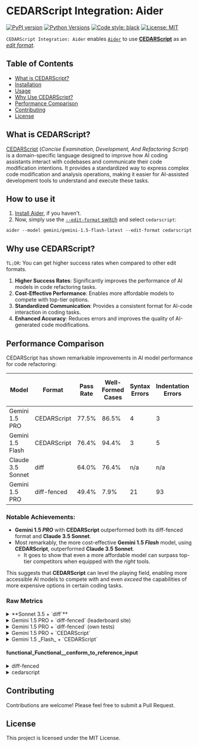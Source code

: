 # CEDARScript Integration: Aider

[![PyPI version](https://badge.fury.io/py/cedarscript-integration-aider.svg)](https://pypi.org/project/cedarscript-integration-aider/)
[![Python Versions](https://img.shields.io/pypi/pyversions/cedarscript-integration-aider.svg)](https://pypi.org/project/cedarscript-integration-aider/)
[![Code style: black](https://img.shields.io/badge/code%20style-black-000000.svg)](https://github.com/psf/black)
[![License: MIT](https://img.shields.io/badge/License-MIT-yellow.svg)](https://opensource.org/licenses/MIT)

`CEDARScript Integration: Aider` enables [`Aider`](https://aider.chat/) to use 
[**CEDARScript**](https://github.com/CEDARScript/cedarscript-grammar#readme)
as an [_edit format_](https://aider.chat/docs/benchmarks.html#edit-formats).

## Table of Contents
- [What is CEDARScript?](#what-is-cedarscript)
- [Installation](#how-to-use-it)
- [Usage](#usage)
- [Why Use CEDARScript?](#why-use-cedarscript)
- [Performance Comparison](#performance-comparison)
- [Contributing](#contributing)
- [License](#license)

## What is CEDARScript?

[CEDARScript](https://github.com/CEDARScript/cedarscript-grammar#readme) (_Concise Examination, Development, And Refactoring Script_)
is a domain-specific language designed to improve how AI coding assistants interact with codebases and communicate their code modification intentions.
It provides a standardized way to express complex code modification and analysis operations, making it easier for
AI-assisted development tools to understand and execute these tasks.

## How to use it

1. [Install Aider](https://aider.chat/docs/install.html), if you haven't.
2. Now, simply use the [`--edit-format` switch](https://aider.chat/docs/more/edit-formats.html) and select `cedarscript`:
```shell
aider --model gemini/gemini-1.5-flash-latest --edit-format cedarscript
```

## Why use CEDARScript?

`TL;DR`: You can get higher success rates when compared to other edit formats.

1. **Higher Success Rates**: Significantly improves the performance of AI models in code refactoring tasks.
2. **Cost-Effective Performance**: Enables more affordable models to compete with top-tier options.
3. **Standardized Communication**: Provides a consistent format for AI-code interaction in coding tasks.
4. **Enhanced Accuracy**: Reduces errors and improves the quality of AI-generated code modifications.

## Performance Comparison

CEDARScript has shown remarkable improvements in AI model performance for code refactoring:

| Model             | Format      | Pass Rate | Well-Formed Cases | Syntax Errors | Indentation Errors | Cost | Avg. Time per case |
|-------------------|-------------|-----------|-------------------|---------------|--------------------|------|--------------------|
| Gemini 1.5 PRO    | CEDARScript | 77.5%     | 86.5%             | 4             | 3                  | 26.2 | 29                 |
| Gemini 1.5 Flash  | CEDARScript | 76.4%     | 94.4%             | 3             | 5                  | 0.68 | 14.7               |
| Claude 3.5 Sonnet | diff        | 64.0%     | 76.4%             | n/a           | n/a                | n/a  | n/a                |
| Gemini 1.5 PRO    | diff-fenced | 49.4%     | 7.9%              | 21            | 93                 | 28.3 | 110.1              |

### Notable Achievements:
- **Gemini 1.5 _PRO_** with **CEDARScript** outperformed both its diff-fenced format and **Claude 3.5 Sonnet**.
- Most remarkably, the more cost-effective **Gemini 1.5 _Flash_** model, using **CEDARScript**, outperformed **Claude 3.5 Sonnet**.
  - It goes to show that even a more affordable model can surpass top-tier competitors when equipped with the _right_ tools.

This suggests that **CEDARScript** can level the playing field, enabling more accessible AI models
to compete with and even _exceed_ the capabilities of more expensive options in certain coding tasks.


### Raw Metrics

<details>
<summary>**Sonnet 3.5 + `diff`**</summary>

```yaml
- dirname: refac-claude-3.5-sonnet-diff-not-lazy
  model: claude-3.5-sonnet (diff)
  edit_format: diff
  pass_rate_1: 64.0
  percent_cases_well_formed: 76.4
```
</details>

<details>
<summary>Gemini 1.5 PRO + `diff-fenced` (leaderboard site)</summary>

```yaml
- dirname: refac-gemini
  model: gemini/gemini-1.5-pro-latest
  edit_format: diff-fenced
  pass_rate_1: 49.4
  percent_cases_well_formed: 7.9
```
</details>

<details>
<summary>Gemini 1.5 PRO + `diff-fenced` (own tests)</summary>

```yaml
- dirname: 2024-10-05-00-43-21--diff-fenced-Gemini-Refactoring
  test_cases: 89
  model: gemini/gemini-1.5-pro-latest
  edit_format: diff-fenced
  commit_hash: 772710b-dirty
  pass_rate_1: 18.0
  pass_rate_2: 21.3
  pass_rate_3: 24.7
  percent_cases_well_formed: 34.8
  error_outputs: 180
  num_malformed_responses: 180
  num_with_malformed_responses: 58
  user_asks: 128
  lazy_comments: 2
  syntax_errors: 21
  indentation_errors: 93
  exhausted_context_windows: 0
  test_timeouts: 0
  command: aider --model gemini/gemini-1.5-pro-latest
  date: 2024-10-05
  versions: 0.57.2.dev
  seconds_per_case: 110.1
  total_cost: 28.2515
```
</details>

<details>
<summary>Gemini 1.5 PRO + `CEDARScript`</summary>

```yaml
- dirname: 2024-10-19-22-48-07--cedarscript-0.3.1-refactoring-gemini1.5pro
  test_cases: 89
  model: gemini/gemini-1.5-pro-latest
  edit_format: cedarscript-g
  commit_hash: 4da1e9b-dirty
  pass_rate_1: 77.5
  percent_cases_well_formed: 86.5
  error_outputs: 337
  num_malformed_responses: 19
  num_with_malformed_responses: 12
  user_asks: 12
  lazy_comments: 0
  syntax_errors: 4
  indentation_errors: 3
  exhausted_context_windows: 0
  test_timeouts: 0
  command: aider --model gemini/gemini-1.5-pro-latest
  date: 2024-10-19
  versions: 0.59.2.dev
  seconds_per_case: 29.0
  total_cost: 26.2374
```
</details>

<details>
<summary>Gemini 1.5 _Flash_ + `CEDARScript`</summary>

```yaml
- dirname: 2024-10-20-00-33-27--cedarscript-0.3.1-refactoring-gemini1.5flash
  test_cases: 89
  model: gemini/gemini-1.5-flash-latest
  edit_format: cedarscript-g
  commit_hash: 4da1e9b-dirty
  pass_rate_1: 76.4
  percent_cases_well_formed: 94.4
  error_outputs: 403
  num_malformed_responses: 13
  num_with_malformed_responses: 5
  user_asks: 21
  lazy_comments: 0
  syntax_errors: 3
  indentation_errors: 5
  exhausted_context_windows: 0
  test_timeouts: 0
  command: aider --model gemini/gemini-1.5-flash-latest
  date: 2024-10-20
  versions: 0.59.2.dev
  seconds_per_case: 14.7
  total_cost: 0.6757
```
</details>

#### functional_Functional__conform_to_reference_input

</details>

<details>
<summary>diff-fenced</summary>

```yaml
    "cost": 0.33188854999999995,
    "duration": 27.793912172317505,
    "test_timeouts": 0,
    "commit_hash": "772710b-dirty",
    "num_error_outputs": 2,
    "num_user_asks": 3,
    "num_exhausted_context_windows": 0,
    "num_malformed_responses": 2,
    "syntax_errors": 0,
    "indentation_errors": 3,
    "lazy_comments": 0,
```

</details>

<details>
<summary>cedarscript</summary>

```yaml
    "cost": 0.18178265,
    "duration": 11.176445960998535,
    "test_timeouts": 0,
    "commit_hash": "772710b-dirty",
    "num_error_outputs": 0,
    "num_user_asks": 1,
    "num_exhausted_context_windows": 0,
    "num_malformed_responses": 0,
    "syntax_errors": 0,
    "indentation_errors": 0,
    "lazy_comments": 0,
```

</details>


## Contributing

Contributions are welcome! Please feel free to submit a Pull Request.

## License

This project is licensed under the MIT License.
